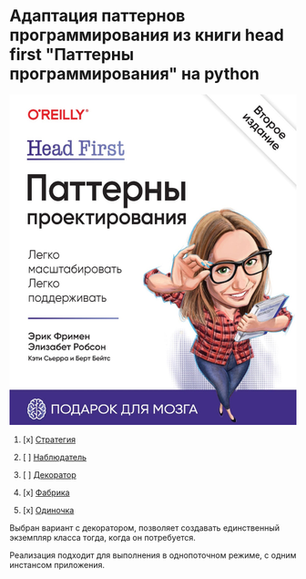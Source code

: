 # Адаптация паттернов программирования из книги head first "Паттерны программирования" на python

![Обложка книги](img/book_img.jpg)

1. [x] [Стратегия](strategy/main.py)

2. [ ] [Наблюдатель]()

3. [ ] [Декоратор]()

4. [x] [Фабрика](factory/main.py/main.py)

5. [x] [Одиночка](singleton/main.py)

Выбран вариант с декоратором, позволяет создавать единственный экземпляр класса тогда, когда он потребуется.

Реализация подходит для выполнения в однопоточном режиме, с одним инстансом приложения.
